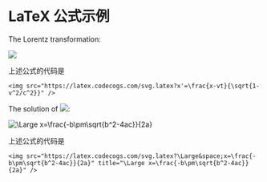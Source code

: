 # LaTeX 公式示例


The Lorentz transformation:

<img src="https://latex.codecogs.com/svg.latex?x'=\frac{x-vt}{\sqrt{1-v^2/c^2}}" />

上述公式的代码是
```
<img src="https://latex.codecogs.com/svg.latex?x'=\frac{x-vt}{\sqrt{1-v^2/c^2}}" />
```

The solution of <img src="https://latex.codecogs.com/svg.latex?ax^2+bx+c=0" />:

<img src="https://latex.codecogs.com/svg.latex?\Large&space;x=\frac{-b\pm\sqrt{b^2-4ac}}{2a}" title="\Large x=\frac{-b\pm\sqrt{b^2-4ac}}{2a}" />

上述公式的代码是
```
<img src="https://latex.codecogs.com/svg.latex?\Large&space;x=\frac{-b\pm\sqrt{b^2-4ac}}{2a}" title="\Large x=\frac{-b\pm\sqrt{b^2-4ac}}{2a}" />
```
